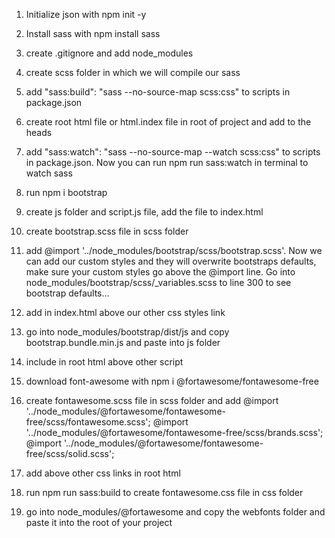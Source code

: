 1. Initialize json with npm init -y

2. Install sass with npm install sass

3. create .gitignore and add node_modules

4. create scss folder in which we will compile our sass

5. add   "sass:build": "sass --no-source-map scss:css" to scripts in package.json

6. create root html file or html.index file in root of project and add to the heads <link rel="stylesheet" href="css/styles.css">

7. add     "sass:watch": "sass --no-source-map --watch scss:css" to scripts in package.json. Now you can run npm run sass:watch in terminal to watch sass

8. run npm i bootstrap

9. create js folder and script.js file, add the file to index.html

10. create bootstrap.scss file in scss folder

11. add @import '../node_modules/bootstrap/scss/bootstrap.scss'. Now we can add our custom styles and they will overwrite bootstraps defaults, make sure your custom styles go above the @import line. Go into node_modules/bootstrap/scss/_variables.scss to line 300 to see bootstrap defaults...

12. add <link rel="stylesheet" href="css/bootstrap.css"> in index.html above our other css styles link

13. go into node_modules/bootstrap/dist/js and copy bootstrap.bundle.min.js and paste into js folder

14. include <script src="js/bootstrap.bundle.min.js"></script> in  root html above other script

15. download font-awesome with npm i @fortawesome/fontawesome-free

16. create fontawesome.scss file in scss folder and add
@import '../node_modules/@fortawesome/fontawesome-free/scss/fontawesome.scss';
@import '../node_modules/@fortawesome/fontawesome-free/scss/brands.scss';
@import '../node_modules/@fortawesome/fontawesome-free/scss/solid.scss';


17. add <link rel="stylesheet" href="css/fontawesome.css"> above other css links in root html

18. run npm run sass:build to create fontawesome.css file in css folder

19. go into node_modules/@fortawesome and copy the webfonts folder and paste it into the root of your project




